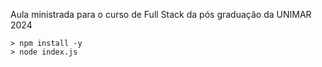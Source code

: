 Aula ministrada para o curso de Full Stack da pós graduação da UNIMAR 2024


```shell
> npm install -y
> node index.js
```
